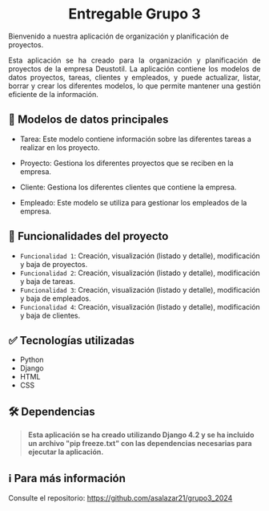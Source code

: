 <h1 align="center"> Entregable Grupo 3 </h1>

Bienvenido a nuestra aplicación de organización y planificación de proyectos.

<p align="justify">Esta aplicación se ha creado para la organización y planificación de proyectos de la empresa Deustotil. La aplicación contiene los modelos de datos proyectos, tareas, clientes y empleados, y puede actualizar, listar, borrar y crear los diferentes modelos, lo que permite mantener una gestión eficiente de la información.</p>

## :page_with_curl: Modelos de datos principales

- Tarea: Este modelo contiene información sobre las diferentes tareas a realizar en los proyecto.

- Proyecto: Gestiona los diferentes proyectos que se reciben en la empresa.

- Cliente: Gestiona los diferentes clientes que contiene la empresa.

- Empleado: Este modelo se utiliza para gestionar los empleados de la empresa.

## :hammer: Funcionalidades del proyecto
- `Funcionalidad 1`: Creación, visualización (listado y detalle), modificación y baja de proyectos.
- `Funcionalidad 2`: Creación, visualización (listado y detalle), modificación y baja de tareas.
- `Funcionalidad 3`: Creación, visualización (listado y detalle), modificación y baja de empleados.
- `Funcionalidad 4`: Creación, visualización (listado y detalle), modificación y baja de clientes.

## :white_check_mark: Tecnologías utilizadas
- Python
- Django
- HTML
- CSS

## 🛠️ Dependencias
> **Esta aplicación se ha creado utilizando Django 4.2 y se ha incluido un archivo "pip freeze.txt" con las dependencias necesarias para ejecutar la aplicación.**

## :information_source: Para más información
Consulte el repositorio: https://github.com/asalazar21/grupo3_2024